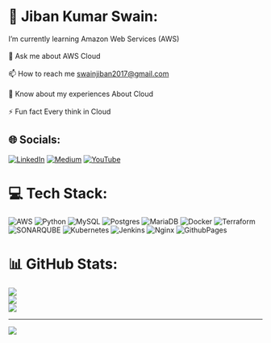 # 💫 Jiban Kumar Swain:
I’m currently learning Amazon Web Services (AWS)<br><br>💬 Ask me about AWS Cloud<br><br>📫 How to reach me swainjiban2017@gmail.com<br><br>📄 Know about my experiences About Cloud<br><br>⚡ Fun fact Every think in Cloud


## 🌐 Socials:
[![LinkedIn](https://img.shields.io/badge/LinkedIn-%230077B5.svg?logo=linkedin&logoColor=white)](https://linkedin.com/in/https://www.linkedin.com/in/jiban-kumar-swain-95a2411b1/) [![Medium](https://img.shields.io/badge/Medium-12100E?logo=medium&logoColor=white)](https://medium.com/@https://jibankumar.hashnode.dev/) [![YouTube](https://img.shields.io/badge/YouTube-%23FF0000.svg?logo=YouTube&logoColor=white)](https://youtube.com/@https://www.youtube.com/channel/UCbka3TlUD_P0Fwc4A05YKwQhttps://www.youtube.com/channel/UCbka3TlUD_P0Fwc4A05YKwQ) 

# 💻 Tech Stack:
![AWS](https://img.shields.io/badge/AWS-%23FF9900.svg?style=for-the-badge&logo=amazon-aws&logoColor=white) ![Python](https://img.shields.io/badge/python-3670A0?style=for-the-badge&logo=python&logoColor=ffdd54) ![MySQL](https://img.shields.io/badge/mysql-%2300000f.svg?style=for-the-badge&logo=mysql&logoColor=white) ![Postgres](https://img.shields.io/badge/postgres-%23316192.svg?style=for-the-badge&logo=postgresql&logoColor=white) ![MariaDB](https://img.shields.io/badge/MariaDB-003545?style=for-the-badge&logo=mariadb&logoColor=white) ![Docker](https://img.shields.io/badge/docker-%230db7ed.svg?style=for-the-badge&logo=docker&logoColor=white) ![Terraform](https://img.shields.io/badge/terraform-%235835CC.svg?style=for-the-badge&logo=terraform&logoColor=white) ![SONARQUBE](https://img.shields.io/badge/sonarqube-4E9BCD.svg?style=for-the-badge&logo=sonarqube&logoColor=white&color=%234E9BCD) ![Kubernetes](https://img.shields.io/badge/kubernetes-%23326ce5.svg?style=for-the-badge&logo=kubernetes&logoColor=white) ![Jenkins](https://img.shields.io/badge/jenkins-%232C5263.svg?style=for-the-badge&logo=jenkins&logoColor=white) ![Nginx](https://img.shields.io/badge/nginx-%23009639.svg?style=for-the-badge&logo=nginx&logoColor=white) ![GithubPages](https://img.shields.io/badge/github%20pages-121013?style=for-the-badge&logo=github&logoColor=white)
# 📊 GitHub Stats:
![](https://github-readme-stats.vercel.app/api?username=JibanKumarSwain&theme=onedark&hide_border=false&include_all_commits=false&count_private=true)<br/>
![](https://github-readme-streak-stats.herokuapp.com/?user=JibanKumarSwain&theme=onedark&hide_border=false)<br/>
![](https://github-readme-stats.vercel.app/api/top-langs/?username=JibanKumarSwain&theme=onedark&hide_border=false&include_all_commits=false&count_private=true&layout=compact)

---
[![](https://visitcount.itsvg.in/api?id=JibanKumarSwain&icon=0&color=0)](https://visitcount.itsvg.in)

<!-- Proudly created with GPRM ( https://gprm.itsvg.in ) -->

